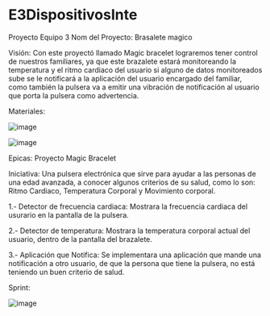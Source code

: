 # E3DispositivosInte
Proyecto Equipo 3
Nom del Proyecto:  Brasalete magico 


Visión:
Con este proyectó llamado Magic bracelet lograremos tener control de nuestros familiares, ya que este brazalete estará monitoreando la temperatura y el ritmo cardiaco del usuario si alguno de datos monitoreados sube se le notificará a la aplicación del usuario encargado del familiar, como también la pulsera va a emitir una vibración de notificación al usuario que porta la pulsera como advertencia.

Materiales:

![image](https://user-images.githubusercontent.com/75550479/173164969-194eb762-9703-49ca-8157-e0ef028cdd93.png)

![image](https://user-images.githubusercontent.com/75550479/173165109-bae0d06a-9c6d-40a7-bb6e-da640fcda17a.png)

Epicas:
Proyecto Magic Bracelet

Iniciativa: Una pulsera electrónica que sirve para ayudar a las personas de una edad avanzada, a conocer algunos criterios de su salud, como lo son: Ritmo Cardiaco, Temperatura Corporal y Movimiento corporal.

1.- Detector de frecuencia cardiaca: Mostrara la frecuencia cardiaca del usurario en la pantalla de la pulsera.

2.- Detector de temperatura: Mostrara la temperatura corporal actual del usuario, dentro de la pantalla del brazalete.

3.- Aplicación que Notifica: Se implementara una aplicación que mande una notificación a otro usuario, de que la persona que tiene la pulsera, no está teniendo un buen criterio de salud.

Sprint:

![image](https://user-images.githubusercontent.com/75550479/173165506-6048e54b-22a5-425e-b668-ffc520e343b1.png)


